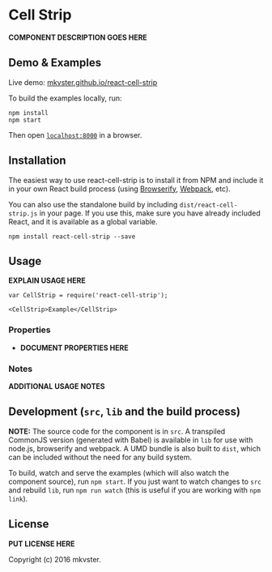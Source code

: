 # Cell Strip

__COMPONENT DESCRIPTION GOES HERE__


## Demo & Examples

Live demo: [mkvster.github.io/react-cell-strip](http://mkvster.github.io/react-cell-strip/)

To build the examples locally, run:

```
npm install
npm start
```

Then open [`localhost:8000`](http://localhost:8000) in a browser.


## Installation

The easiest way to use react-cell-strip is to install it from NPM and include it in your own React build process (using [Browserify](http://browserify.org), [Webpack](http://webpack.github.io/), etc).

You can also use the standalone build by including `dist/react-cell-strip.js` in your page. If you use this, make sure you have already included React, and it is available as a global variable.

```
npm install react-cell-strip --save
```


## Usage

__EXPLAIN USAGE HERE__

```
var CellStrip = require('react-cell-strip');

<CellStrip>Example</CellStrip>
```

### Properties

* __DOCUMENT PROPERTIES HERE__

### Notes

__ADDITIONAL USAGE NOTES__


## Development (`src`, `lib` and the build process)

**NOTE:** The source code for the component is in `src`. A transpiled CommonJS version (generated with Babel) is available in `lib` for use with node.js, browserify and webpack. A UMD bundle is also built to `dist`, which can be included without the need for any build system.

To build, watch and serve the examples (which will also watch the component source), run `npm start`. If you just want to watch changes to `src` and rebuild `lib`, run `npm run watch` (this is useful if you are working with `npm link`).

## License

__PUT LICENSE HERE__

Copyright (c) 2016 mkvster.

